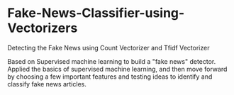# Fake-News-Classifier-using-Vectorizers
Detecting the Fake News using Count Vectorizer and Tfidf Vectorizer

Based on Supervised machine learning to build a "fake news" detector. Applied the basics of supervised machine learning, and then move forward by choosing a few important features and testing ideas to identify and classify fake news articles.
